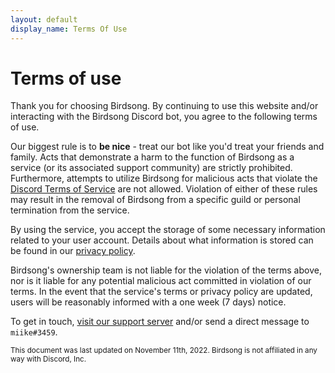 ```yaml
---
layout: default
display_name: Terms Of Use
---
```


# Terms of use

Thank you for choosing Birdsong. By continuing to use this website and/or interacting with the Birdsong Discord bot, you agree to the following terms of use.

Our biggest rule is to **be nice** - treat our bot like you'd treat your friends and family. Acts that demonstrate a harm to the function of Birdsong as a service (or its associated support community) are strictly prohibited. Furthermore, attempts to utilize Birdsong for malicious acts that violate the [Discord Terms of Service](https://discord.com/terms) are not allowed. Violation of either of these rules may result in the removal of Birdsong from a specific guild or personal termination from the service.

By using the service, you accept the storage of some necessary information related to your user account. Details about what information is stored can be found in our [privacy policy](/terms/privacy).

Birdsong's ownership team is not liable for the violation of the terms above, nor is it liable for any potential malicious act committed in violation of our terms. In the event that the service's terms or privacy policy are updated, users will be reasonably informed with a one week (7 days) notice.

To get in touch, [visit our support server](https://discord.gg/4EzY2hmrTF) and/or send a direct message to `miike#3459`.

<sub>This document was last updated on November 11th, 2022. Birdsong is not affiliated in any way with Discord, Inc.</sub>
